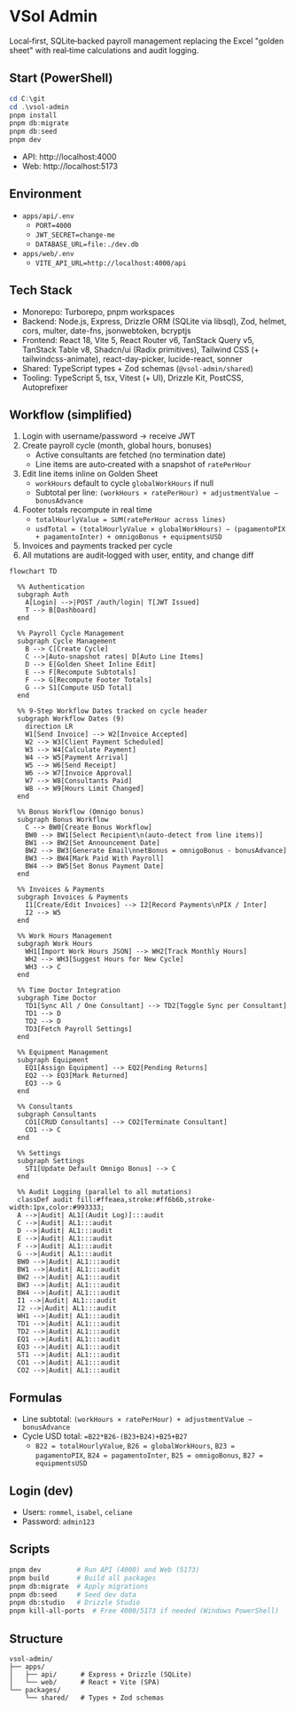 # VSol Admin

Local‑first, SQLite‑backed payroll management replacing the Excel "golden sheet" with real‑time calculations and audit logging.

## Start (PowerShell)

```powershell
cd C:\git
cd .\vsol-admin
pnpm install
pnpm db:migrate
pnpm db:seed
pnpm dev
```

- API: http://localhost:4000
- Web: http://localhost:5173

## Environment

- `apps/api/.env`
  - `PORT=4000`
  - `JWT_SECRET=change-me`
  - `DATABASE_URL=file:./dev.db`
- `apps/web/.env`
  - `VITE_API_URL=http://localhost:4000/api`

## Tech Stack

- Monorepo: Turborepo, pnpm workspaces
- Backend: Node.js, Express, Drizzle ORM (SQLite via libsql), Zod, helmet, cors, multer, date-fns, jsonwebtoken, bcryptjs
- Frontend: React 18, Vite 5, React Router v6, TanStack Query v5, TanStack Table v8, Shadcn/ui (Radix primitives), Tailwind CSS (+ tailwindcss-animate), react-day-picker, lucide-react, sonner
- Shared: TypeScript types + Zod schemas (`@vsol-admin/shared`)
- Tooling: TypeScript 5, tsx, Vitest (+ UI), Drizzle Kit, PostCSS, Autoprefixer

## Workflow (simplified)

1. Login with username/password → receive JWT
2. Create payroll cycle (month, global hours, bonuses)
   - Active consultants are fetched (no termination date)
   - Line items are auto‑created with a snapshot of `ratePerHour`
3. Edit line items inline on Golden Sheet
   - `workHours` default to cycle `globalWorkHours` if null
   - Subtotal per line: `(workHours × ratePerHour) + adjustmentValue − bonusAdvance`
4. Footer totals recompute in real time
   - `totalHourlyValue = SUM(ratePerHour across lines)`
   - `usdTotal = (totalHourlyValue × globalWorkHours) − (pagamentoPIX + pagamentoInter) + omnigoBonus + equipmentsUSD`
5. Invoices and payments tracked per cycle
6. All mutations are audit‑logged with user, entity, and change diff

```mermaid
flowchart TD

  %% Authentication
  subgraph Auth
    A[Login] -->|POST /auth/login| T[JWT Issued]
    T --> B[Dashboard]
  end

  %% Payroll Cycle Management
  subgraph Cycle Management
    B --> C[Create Cycle]
    C -->|Auto-snapshot rates| D[Auto Line Items]
    D --> E[Golden Sheet Inline Edit]
    E --> F[Recompute Subtotals]
    F --> G[Recompute Footer Totals]
    G --> S1[Compute USD Total]
  end

  %% 9-Step Workflow Dates tracked on cycle header
  subgraph Workflow Dates (9)
    direction LR
    W1[Send Invoice] --> W2[Invoice Accepted]
    W2 --> W3[Client Payment Scheduled]
    W3 --> W4[Calculate Payment]
    W4 --> W5[Payment Arrival]
    W5 --> W6[Send Receipt]
    W6 --> W7[Invoice Approval]
    W7 --> W8[Consultants Paid]
    W8 --> W9[Hours Limit Changed]
  end

  %% Bonus Workflow (Omnigo bonus)
  subgraph Bonus Workflow
    C --> BW0[Create Bonus Workflow]
    BW0 --> BW1[Select Recipient\n(auto-detect from line items)]
    BW1 --> BW2[Set Announcement Date]
    BW2 --> BW3[Generate Email\nnetBonus = omnigoBonus - bonusAdvance]
    BW3 --> BW4[Mark Paid With Payroll]
    BW4 --> BW5[Set Bonus Payment Date]
  end

  %% Invoices & Payments
  subgraph Invoices & Payments
    I1[Create/Edit Invoices] --> I2[Record Payments\nPIX / Inter]
    I2 --> W5
  end

  %% Work Hours Management
  subgraph Work Hours
    WH1[Import Work Hours JSON] --> WH2[Track Monthly Hours]
    WH2 --> WH3[Suggest Hours for New Cycle]
    WH3 --> C
  end

  %% Time Doctor Integration
  subgraph Time Doctor
    TD1[Sync All / One Consultant] --> TD2[Toggle Sync per Consultant]
    TD1 --> D
    TD2 --> D
    TD3[Fetch Payroll Settings]
  end

  %% Equipment Management
  subgraph Equipment
    EQ1[Assign Equipment] --> EQ2[Pending Returns]
    EQ2 --> EQ3[Mark Returned]
    EQ3 --> G
  end

  %% Consultants
  subgraph Consultants
    CO1[CRUD Consultants] --> CO2[Terminate Consultant]
    CO1 --> C
  end

  %% Settings
  subgraph Settings
    ST1[Update Default Omnigo Bonus] --> C
  end

  %% Audit Logging (parallel to all mutations)
  classDef audit fill:#ffeaea,stroke:#ff6b6b,stroke-width:1px,color:#993333;
  A -->|Audit| AL1[(Audit Log)]:::audit
  C -->|Audit| AL1:::audit
  D -->|Audit| AL1:::audit
  E -->|Audit| AL1:::audit
  F -->|Audit| AL1:::audit
  G -->|Audit| AL1:::audit
  BW0 -->|Audit| AL1:::audit
  BW1 -->|Audit| AL1:::audit
  BW2 -->|Audit| AL1:::audit
  BW3 -->|Audit| AL1:::audit
  BW4 -->|Audit| AL1:::audit
  I1 -->|Audit| AL1:::audit
  I2 -->|Audit| AL1:::audit
  WH1 -->|Audit| AL1:::audit
  TD1 -->|Audit| AL1:::audit
  TD2 -->|Audit| AL1:::audit
  EQ1 -->|Audit| AL1:::audit
  EQ3 -->|Audit| AL1:::audit
  ST1 -->|Audit| AL1:::audit
  CO1 -->|Audit| AL1:::audit
  CO2 -->|Audit| AL1:::audit
```

## Formulas

- Line subtotal: `(workHours × ratePerHour) + adjustmentValue − bonusAdvance`
- Cycle USD total: `=B22*B26-(B23+B24)+B25+B27`
  - `B22 = totalHourlyValue`, `B26 = globalWorkHours`, `B23 = pagamentoPIX`, `B24 = pagamentoInter`, `B25 = omnigoBonus`, `B27 = equipmentsUSD`

## Login (dev)

- Users: `rommel`, `isabel`, `celiane`
- Password: `admin123`

## Scripts

```bash
pnpm dev         # Run API (4000) and Web (5173)
pnpm build       # Build all packages
pnpm db:migrate  # Apply migrations
pnpm db:seed     # Seed dev data
pnpm db:studio   # Drizzle Studio
pnpm kill-all-ports  # Free 4000/5173 if needed (Windows PowerShell)
```

## Structure

```
vsol-admin/
├── apps/
│   ├── api/      # Express + Drizzle (SQLite)
│   └── web/      # React + Vite (SPA)
└── packages/
    └── shared/   # Types + Zod schemas
```
